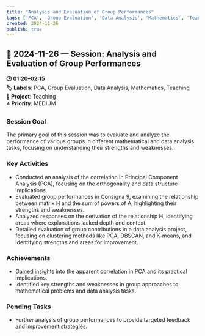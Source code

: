```yaml
---
title: "Analysis and Evaluation of Group Performances"
tags: ['PCA', 'Group Evaluation', 'Data Analysis', 'Mathematics', 'Teaching']
created: 2024-11-26
publish: true
---
```


## 📅 2024-11-26 — Session: Analysis and Evaluation of Group Performances

**🕒 01:20–02:15**  
**🏷️ Labels**: PCA, Group Evaluation, Data Analysis, Mathematics, Teaching  
**📂 Project**: Teaching  
**⭐ Priority**: MEDIUM  


### Session Goal
The primary goal of this session was to evaluate and analyze the performance of various groups in different mathematical and data analysis tasks, focusing on understanding their strengths and weaknesses.

### Key Activities
- Conducted an analysis of the correlation in Principal Component Analysis (PCA), focusing on the orthogonality and data structure implications.
- Evaluated group performances in Consigna 9, examining the relationship between matrix H and the sum of powers of A, highlighting their strengths and weaknesses.
- Analyzed responses on the derivation of the relationship H, identifying areas where explanations lacked depth and context.
- Detailed evaluation of group contributions in a data analysis project, focusing on clustering methods like PCA, DBSCAN, and K-means, and identifying strengths and areas for improvement.

### Achievements
- Gained insights into the apparent correlation in PCA and its practical implications.
- Identified key strengths and weaknesses in group approaches to mathematical problems and data analysis tasks.

### Pending Tasks
- Further analysis of group performances to provide targeted feedback and improvement strategies.
